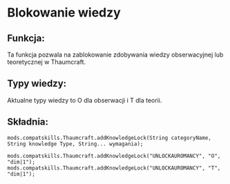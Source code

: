 # Blokowanie wiedzy

## Funkcja:

Ta funkcja pozwala na zablokowanie zdobywania wiedzy obserwacyjnej lub teoretycznej w Thaumcraft.

## Typy wiedzy:

Aktualne typy wiedzy to O dla obserwacji i T dla teorii.

## Składnia:

    mods.compatskills.Thaumcraft.addKnowledgeLock(String categoryName, String knowledge Type, String... wymagania);
    
    mods.compatskills.Thaumcraft.addKnowledgeLock("UNLOCKAUROMANCY", "O", "dim|1");
    mods.compatskills.Thaumcraft.addKnowledgeLock("UNLOCKAUROMANCY", "T", "dim|1");